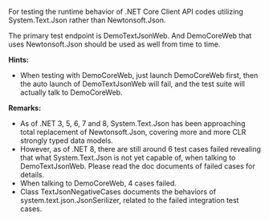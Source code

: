 For testing the runtime behavior of .NET Core Client API codes utilizing System.Text.Json rather than Newtonsoft.Json.

The primary test endpoint is DemoTextJsonWeb. And DemoCoreWeb that uses Newtonsoft.Json should be used as well from time to time.

**Hints:**

* When testing with DemoCoreWeb, just launch DemoCoreWeb first, then the auto launch of DemoTextJsonWeb will fail, and the test suite will actually talk to DemoCoreWeb.


**Remarks:**

* As of .NET 3, 5, 6, 7 and 8, System.Text.Json has been approaching total replacement of Newtonsoft.Json, covering more and more CLR strongly typed data models. 
* However, as of .NET 8, there are still around 6 test cases failed revealing that what System.Text.Json is not yet capable of, when talking to DemoTextJsonWeb. Please read the doc documents of failed cases for details.
* When talking to DemoCoreWeb, 4 cases failed.
* Class TextJsonNegativeCases documents the behaviors of system.text.json.JsonSerilizer, related to the failed integration test cases.
